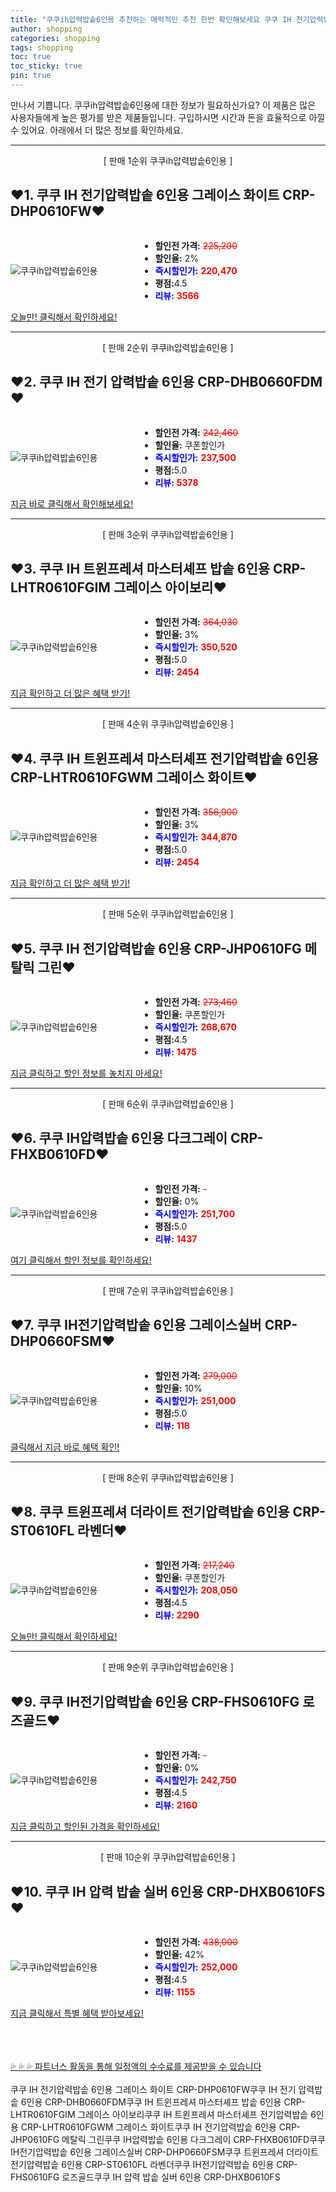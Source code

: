 ```yaml
---
title: "쿠쿠ih압력밥솥6인용 추천하는 매력적인 추천 한번 확인해보세요 쿠쿠 IH 전기압력밥솥 6인용 그레이스"
author: shopping
categories: shopping
tags: shopping
toc: true
toc_sticky: true
pin: true
---
```

만나서 기쁩니다. 쿠쿠ih압력밥솥6인용에 대한 정보가 필요하신가요?  이 제품은 많은 사용자들에게 높은 평가를 받은 제품들입니다. 구입하시면 시간과 돈을 효율적으로 아낄 수 있어요. 아래에서 더 많은 정보를 확인하세요.

---
<p class="toplist" style="margin: 0 auto; display: block; width: fit-content;">[ 판매 1순위 쿠쿠ih압력밥솥6인용 ]</p>

<h2><strong>❤️1. 쿠쿠 IH 전기압력밥솥 6인용 그레이스 화이트 CRP-DHP0610FW❤️</strong></h2>

<div style="display: flex; align-items: center;">
    <div style="flex: 0.4;">
        <img src="https://thumbnail6.coupangcdn.com/thumbnails/remote/230x230ex/image/retail/images/5215356884840321-c8a57b21-37f1-41e2-bd7f-1cb820496abe.jpg" alt="쿠쿠ih압력밥솥6인용" style="max-width: 100%;">
    </div>
    <div style="flex: 0.6; margin-left: 10px;">
        <ul>
            <li><strong>할인전 가격:</strong> <del style="color: red;">225,200</del></li>
            <li><strong>할인율:</strong> 2%</li>
            <li><span style='color:blue'><strong>즉시할인가:</strong></span> <span style='color:red'><strong>220,470</strong></span></li>
            <li><strong>평점:</strong>4.5</li>
            <li><span style='color:blue'><strong>리뷰:</strong></span> <span style='color:red'><strong>3566</strong></span></li>
        </ul>
    </div>
</div>
<div class="center">
    <a href="https://William4Davisa.github.io?lptag=AF9450613&subid=githubio&pageKey=6656770837&traceid=V0-153&itemId=15269696392&vendorItemId=82490232763" class="myButton">
        오늘만! 클릭해서 확인하세요!
    </a>
</div>


---
<p class="toplist" style="margin: 0 auto; display: block; width: fit-content;">[ 판매 2순위 쿠쿠ih압력밥솥6인용 ]</p>

<h2><strong>❤️2. 쿠쿠 IH 전기 압력밥솥 6인용 CRP-DHB0660FDM❤️</strong></h2>

<div style="display: flex; align-items: center;">
    <div style="flex: 0.4;">
        <img src="https://thumbnail10.coupangcdn.com/thumbnails/remote/230x230ex/image/retail/images/8931892020756199-cf3b1ab3-263c-42b3-b91e-701bc68b9648.jpg" alt="쿠쿠ih압력밥솥6인용" style="max-width: 100%;">
    </div>
    <div style="flex: 0.6; margin-left: 10px;">
        <ul>
            <li><strong>할인전 가격:</strong> <del style="color: red;">242,460</del></li>
            <li><strong>할인율:</strong> 쿠폰할인가</li>
            <li><span style='color:blue'><strong>즉시할인가:</strong></span> <span style='color:red'><strong>237,500</strong></span></li>
            <li><strong>평점:</strong>5.0</li>
            <li><span style='color:blue'><strong>리뷰:</strong></span> <span style='color:red'><strong>5378</strong></span></li>
        </ul>
    </div>
</div>
<div class="center">
    <a href="https://William4Davisa.github.io?lptag=AF9450613&subid=githubio&pageKey=8088195324&traceid=V0-153&itemId=16547374803&vendorItemId=71413764557" class="myButton">
        지금 바로 클릭해서 확인해보세요!
    </a>
</div>


---
<p class="toplist" style="margin: 0 auto; display: block; width: fit-content;">[ 판매 3순위 쿠쿠ih압력밥솥6인용 ]</p>

<h2><strong>❤️3. 쿠쿠 IH 트윈프레셔 마스터셰프 밥솥 6인용 CRP-LHTR0610FGIM 그레이스 아이보리❤️</strong></h2>

<div style="display: flex; align-items: center;">
    <div style="flex: 0.4;">
        <img src="https://thumbnail8.coupangcdn.com/thumbnails/remote/230x230ex/image/retail/images/1747253909331989-4026ed0e-a28d-444e-91a5-69e4dd108286.jpg" alt="쿠쿠ih압력밥솥6인용" style="max-width: 100%;">
    </div>
    <div style="flex: 0.6; margin-left: 10px;">
        <ul>
            <li><strong>할인전 가격:</strong> <del style="color: red;">364,030</del></li>
            <li><strong>할인율:</strong> 3%</li>
            <li><span style='color:blue'><strong>즉시할인가:</strong></span> <span style='color:red'><strong>350,520</strong></span></li>
            <li><strong>평점:</strong>5.0</li>
            <li><span style='color:blue'><strong>리뷰:</strong></span> <span style='color:red'><strong>2454</strong></span></li>
        </ul>
    </div>
</div>
<div class="center">
    <a href="https://William4Davisa.github.io?lptag=AF9450613&subid=githubio&pageKey=7078170070&traceid=V0-153&itemId=17599631277&vendorItemId=84765939276" class="myButton">
        지금 확인하고 더 많은 혜택 받기!
    </a>
</div>


---
<p class="toplist" style="margin: 0 auto; display: block; width: fit-content;">[ 판매 4순위 쿠쿠ih압력밥솥6인용 ]</p>

<h2><strong>❤️4. 쿠쿠 IH 트윈프레셔 마스터셰프 전기압력밥솥 6인용 CRP-LHTR0610FGWM 그레이스 화이트❤️</strong></h2>

<div style="display: flex; align-items: center;">
    <div style="flex: 0.4;">
        <img src="https://thumbnail10.coupangcdn.com/thumbnails/remote/230x230ex/image/retail/images/4280350911214633-595178f5-93a6-45f7-961b-10ebf26054ba.jpg" alt="쿠쿠ih압력밥솥6인용" style="max-width: 100%;">
    </div>
    <div style="flex: 0.6; margin-left: 10px;">
        <ul>
            <li><strong>할인전 가격:</strong> <del style="color: red;">356,900</del></li>
            <li><strong>할인율:</strong> 3%</li>
            <li><span style='color:blue'><strong>즉시할인가:</strong></span> <span style='color:red'><strong>344,870</strong></span></li>
            <li><strong>평점:</strong>5.0</li>
            <li><span style='color:blue'><strong>리뷰:</strong></span> <span style='color:red'><strong>2454</strong></span></li>
        </ul>
    </div>
</div>
<div class="center">
    <a href="https://William4Davisa.github.io?lptag=AF9450613&subid=githubio&pageKey=7078170070&traceid=V0-153&itemId=17411506422&vendorItemId=84580852540" class="myButton">
        지금 확인하고 더 많은 혜택 받기!
    </a>
</div>


---
<p class="toplist" style="margin: 0 auto; display: block; width: fit-content;">[ 판매 5순위 쿠쿠ih압력밥솥6인용 ]</p>

<h2><strong>❤️5. 쿠쿠 IH 전기압력밥솥 6인용 CRP-JHP0610FG 메탈릭 그린❤️</strong></h2>

<div style="display: flex; align-items: center;">
    <div style="flex: 0.4;">
        <img src="https://thumbnail6.coupangcdn.com/thumbnails/remote/230x230ex/image/retail/images/5217330705507607-8f3b5c1a-8110-4e1d-8eac-99ea05ae074f.jpg" alt="쿠쿠ih압력밥솥6인용" style="max-width: 100%;">
    </div>
    <div style="flex: 0.6; margin-left: 10px;">
        <ul>
            <li><strong>할인전 가격:</strong> <del style="color: red;">273,460</del></li>
            <li><strong>할인율:</strong> 쿠폰할인가</li>
            <li><span style='color:blue'><strong>즉시할인가:</strong></span> <span style='color:red'><strong>268,670</strong></span></li>
            <li><strong>평점:</strong>4.5</li>
            <li><span style='color:blue'><strong>리뷰:</strong></span> <span style='color:red'><strong>1475</strong></span></li>
        </ul>
    </div>
</div>
<div class="center">
    <a href="https://William4Davisa.github.io?lptag=AF9450613&subid=githubio&pageKey=6891803260&traceid=V0-153&itemId=15269859908&vendorItemId=82490400966" class="myButton">
        지금 클릭하고 할인 정보를 놓치지 마세요!
    </a>
</div>


---
<p class="toplist" style="margin: 0 auto; display: block; width: fit-content;">[ 판매 6순위 쿠쿠ih압력밥솥6인용 ]</p>

<h2><strong>❤️6. 쿠쿠 IH압력밥솥 6인용 다크그레이 CRP-FHXB0610FD❤️</strong></h2>

<div style="display: flex; align-items: center;">
    <div style="flex: 0.4;">
        <img src="https://thumbnail8.coupangcdn.com/thumbnails/remote/230x230ex/image/retail/images/7707897429282963-9595a4b6-d5a5-4398-a4e6-6c8f620f6267.jpg" alt="쿠쿠ih압력밥솥6인용" style="max-width: 100%;">
    </div>
    <div style="flex: 0.6; margin-left: 10px;">
        <ul>
            <li><strong>할인전 가격:</strong> <del style="color: red;">-</del></li>
            <li><strong>할인율:</strong> 0%</li>
            <li><span style='color:blue'><strong>즉시할인가:</strong></span> <span style='color:red'><strong>251,700</strong></span></li>
            <li><strong>평점:</strong>5.0</li>
            <li><span style='color:blue'><strong>리뷰:</strong></span> <span style='color:red'><strong>1437</strong></span></li>
        </ul>
    </div>
</div>
<div class="center">
    <a href="https://William4Davisa.github.io?lptag=AF9450613&subid=githubio&pageKey=6829040230&traceid=V0-153&itemId=16205858754&vendorItemId=71230332993" class="myButton">
        여기 클릭해서 할인 정보를 확인하세요!
    </a>
</div>


---
<p class="toplist" style="margin: 0 auto; display: block; width: fit-content;">[ 판매 7순위 쿠쿠ih압력밥솥6인용 ]</p>

<h2><strong>❤️7. 쿠쿠 IH전기압력밥솥 6인용 그레이스실버 CRP-DHP0660FSM❤️</strong></h2>

<div style="display: flex; align-items: center;">
    <div style="flex: 0.4;">
        <img src="https://thumbnail7.coupangcdn.com/thumbnails/remote/230x230ex/image/retail/images/2024/02/28/15/4/d4f963d8-1fdc-4308-9861-bee6ecb513b4.jpg" alt="쿠쿠ih압력밥솥6인용" style="max-width: 100%;">
    </div>
    <div style="flex: 0.6; margin-left: 10px;">
        <ul>
            <li><strong>할인전 가격:</strong> <del style="color: red;">279,000</del></li>
            <li><strong>할인율:</strong> 10%</li>
            <li><span style='color:blue'><strong>즉시할인가:</strong></span> <span style='color:red'><strong>251,000</strong></span></li>
            <li><strong>평점:</strong>5.0</li>
            <li><span style='color:blue'><strong>리뷰:</strong></span> <span style='color:red'><strong>118</strong></span></li>
        </ul>
    </div>
</div>
<div class="center">
    <a href="https://William4Davisa.github.io?lptag=AF9450613&subid=githubio&pageKey=7815243120&traceid=V0-153&itemId=21210098038&vendorItemId=88837116823" class="myButton">
        클릭해서 지금 바로 혜택 확인!
    </a>
</div>


---
<p class="toplist" style="margin: 0 auto; display: block; width: fit-content;">[ 판매 8순위 쿠쿠ih압력밥솥6인용 ]</p>

<h2><strong>❤️8. 쿠쿠 트윈프레셔 더라이트 전기압력밥솥 6인용 CRP-ST0610FL 라벤더❤️</strong></h2>

<div style="display: flex; align-items: center;">
    <div style="flex: 0.4;">
        <img src="https://thumbnail9.coupangcdn.com/thumbnails/remote/230x230ex/image/retail/images/2023/01/03/11/7/caefcc5f-8b86-4b88-ab15-c6b6dc48f22e.jpg" alt="쿠쿠ih압력밥솥6인용" style="max-width: 100%;">
    </div>
    <div style="flex: 0.6; margin-left: 10px;">
        <ul>
            <li><strong>할인전 가격:</strong> <del style="color: red;">217,240</del></li>
            <li><strong>할인율:</strong> 쿠폰할인가</li>
            <li><span style='color:blue'><strong>즉시할인가:</strong></span> <span style='color:red'><strong>208,050</strong></span></li>
            <li><strong>평점:</strong>4.5</li>
            <li><span style='color:blue'><strong>리뷰:</strong></span> <span style='color:red'><strong>2290</strong></span></li>
        </ul>
    </div>
</div>
<div class="center">
    <a href="https://William4Davisa.github.io?lptag=AF9450613&subid=githubio&pageKey=7290320164&traceid=V0-153&itemId=17411114369&vendorItemId=84580468035" class="myButton">
        오늘만! 클릭해서 확인하세요!
    </a>
</div>


---
<p class="toplist" style="margin: 0 auto; display: block; width: fit-content;">[ 판매 9순위 쿠쿠ih압력밥솥6인용 ]</p>

<h2><strong>❤️9. 쿠쿠 IH전기압력밥솥 6인용 CRP-FHS0610FG 로즈골드❤️</strong></h2>

<div style="display: flex; align-items: center;">
    <div style="flex: 0.4;">
        <img src="https://thumbnail7.coupangcdn.com/thumbnails/remote/230x230ex/image/retail/images/383176398358713-0f3bee9f-e1fa-45f4-9b6f-14df6012ef64.jpg" alt="쿠쿠ih압력밥솥6인용" style="max-width: 100%;">
    </div>
    <div style="flex: 0.6; margin-left: 10px;">
        <ul>
            <li><strong>할인전 가격:</strong> <del style="color: red;">-</del></li>
            <li><strong>할인율:</strong> 0%</li>
            <li><span style='color:blue'><strong>즉시할인가:</strong></span> <span style='color:red'><strong>242,750</strong></span></li>
            <li><strong>평점:</strong>4.5</li>
            <li><span style='color:blue'><strong>리뷰:</strong></span> <span style='color:red'><strong>2160</strong></span></li>
        </ul>
    </div>
</div>
<div class="center">
    <a href="https://William4Davisa.github.io?lptag=AF9450613&subid=githubio&pageKey=6841920061&traceid=V0-153&itemId=16272188104&vendorItemId=4177633711" class="myButton">
        지금 클릭하고 할인된 가격을 확인하세요!
    </a>
</div>


---
<p class="toplist" style="margin: 0 auto; display: block; width: fit-content;">[ 판매 10순위 쿠쿠ih압력밥솥6인용 ]</p>

<h2><strong>❤️10. 쿠쿠 IH 압력 밥솥 실버 6인용 CRP-DHXB0610FS❤️</strong></h2>

<div style="display: flex; align-items: center;">
    <div style="flex: 0.4;">
        <img src="https://thumbnail8.coupangcdn.com/thumbnails/remote/230x230ex/image/vendor_inventory/8ed6/dea7be032733e1a3e03e673d76bf37206339380292689a461a676f605ee6.jpg" alt="쿠쿠ih압력밥솥6인용" style="max-width: 100%;">
    </div>
    <div style="flex: 0.6; margin-left: 10px;">
        <ul>
            <li><strong>할인전 가격:</strong> <del style="color: red;">438,000</del></li>
            <li><strong>할인율:</strong> 42%</li>
            <li><span style='color:blue'><strong>즉시할인가:</strong></span> <span style='color:red'><strong>252,000</strong></span></li>
            <li><strong>평점:</strong>4.5</li>
            <li><span style='color:blue'><strong>리뷰:</strong></span> <span style='color:red'><strong>1155</strong></span></li>
        </ul>
    </div>
</div>
<div class="center">
    <a href="https://William4Davisa.github.io?lptag=AF9450613&subid=githubio&pageKey=1133849877&traceid=V0-153&itemId=2103129369&vendorItemId=4772504105" class="myButton">
        지금 클릭해서 특별 혜택 받아보세요!
    </a>
</div>

<br><br><br>[💦 💦 💦 파트너스 활동을 통해 일정액의 수수료를 제공받을 수 있습니다](https://link.coupang.com/a/bcpT2c)<br><br>쿠쿠 IH 전기압력밥솥 6인용 그레이스 화이트 CRP-DHP0610FW쿠쿠 IH 전기 압력밥솥 6인용 CRP-DHB0660FDM쿠쿠 IH 트윈프레셔 마스터셰프 밥솥 6인용 CRP-LHTR0610FGIM 그레이스 아이보리쿠쿠 IH 트윈프레셔 마스터셰프 전기압력밥솥 6인용 CRP-LHTR0610FGWM 그레이스 화이트쿠쿠 IH 전기압력밥솥 6인용 CRP-JHP0610FG 메탈릭 그린쿠쿠 IH압력밥솥 6인용 다크그레이 CRP-FHXB0610FD쿠쿠 IH전기압력밥솥 6인용 그레이스실버 CRP-DHP0660FSM쿠쿠 트윈프레셔 더라이트 전기압력밥솥 6인용 CRP-ST0610FL 라벤더쿠쿠 IH전기압력밥솥 6인용 CRP-FHS0610FG 로즈골드쿠쿠 IH 압력 밥솥 실버 6인용 CRP-DHXB0610FS
